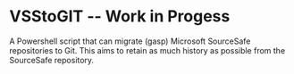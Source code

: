 # VSStoGIT -- Work in Progess
A Powershell script that can migrate (gasp) Microsoft SourceSafe repositories to Git. This aims to retain as much history as possible from the SourceSafe repository. 
